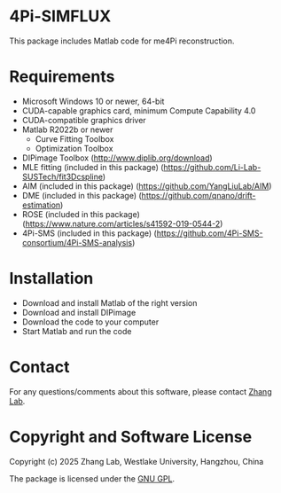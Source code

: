 # 4Pi-SIMFLUX
This package includes Matlab code for me4Pi reconstruction.

# Requirements
  - Microsoft Windows 10 or newer, 64-bit
  - CUDA-capable graphics card, minimum Compute Capability 4.0
  - CUDA-compatible graphics driver
  - Matlab R2022b or newer  
    - Curve Fitting Toolbox
    - Optimization Toolbox
  - DIPimage Toolbox (http://www.diplib.org/download)
  - MLE fitting (included in this package) (https://github.com/Li-Lab-SUSTech/fit3Dcspline)
  - AIM (included in this package) (https://github.com/YangLiuLab/AIM)
  - DME (included in this package) (https://github.com/qnano/drift-estimation)
  - ROSE (included in this package) (https://www.nature.com/articles/s41592-019-0544-2)
  - 4Pi-SMS (included in this package) (https://github.com/4Pi-SMS-consortium/4Pi-SMS-analysis)
    
# Installation
  - Download and install Matlab of the right version 
  - Download and install DIPimage
  - Download the code to your computer
  - Start Matlab and run the code

# Contact
For any questions/comments about this software, please contact [Zhang Lab](zhanglab@westlake.edu.cn).

# Copyright and Software License
Copyright (c) 2025 Zhang Lab, Westlake University, Hangzhou, China

The package is licensed under the [GNU GPL](https://www.gnu.org/licenses/). 
